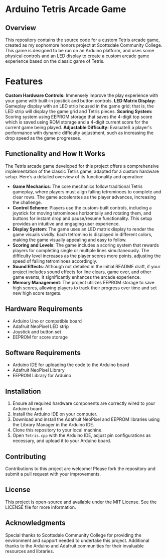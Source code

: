 # Arduino Tetris Arcade Game

## Overview
This repository contains the source code for a custom Tetris arcade game, created as my sophomore honors project at Scottsdale Community College. This game is designed to be run on an Arduino platform, and uses some physical controls and an LED display to create a custom arcade game experience based on the classic game of Tetris.

# Features
**Custom Hardware Controls:** Immensely improve the play experience with your game with built-in joystick and button controls.
**LED Matrix Display:** Gameplay display with an LED strip housed in the game grid; that is, the LED strip will display the game grid and Tetris pieces.
**Scoring System:** Scoring system using EEPROM storage that saves the 4-digit top score which is saved using ROM storage and a 4-digit current score for the current game being played. 
**Adjustable Difficulty:** EvaluateS a player's performance with dynamic difficulty adjustment, such as increasing the drop speed as the game progresses.

## Functionality and How It Works

The Tetris arcade game developed for this project offers a comprehensive implementation of the classic Tetris game, adapted for a custom hardware setup. Here’s a detailed overview of its functionality and operation:

- **Game Mechanics**: The core mechanics follow traditional Tetris gameplay, where players must align falling tetrominoes to complete and clear rows. The game accelerates as the player advances, increasing the challenge.
- **Control Scheme**: Players use the custom-built controls, including a joystick for moving tetrominoes horizontally and rotating them, and buttons for instant drop and pause/resume functionality. This setup provides an intuitive and engaging user experience.
- **Display System**: The game uses an LED matrix display to render the game visuals vividly. Each tetromino is displayed in different colors, making the game visually appealing and easy to follow.
- **Scoring and Levels**: The game includes a scoring system that rewards players for completing single or multiple lines simultaneously. The difficulty level increases as the player scores more points, adjusting the speed of falling tetrominoes accordingly.
- **Sound Effects**: Although not detailed in the initial README draft, if your project includes sound effects for line clears, game over, and other game events, it significantly enhances the arcade experience.
- **Memory Management**: The project utilizes EEPROM storage to save high scores, allowing players to track their progress over time and set new high score targets.

## Hardware Requirements
- Arduino Uno or compatible board
- Adafruit NeoPixel LED strip
- Joystick and button set
- EEPROM for score storage

## Software Requirements
- Arduino IDE for uploading the code to the Arduino board
- Adafruit NeoPixel Library
- EEPROM Library for Arduino

## Installation
1. Ensure all required hardware components are correctly wired to your Arduino board.
2. Install the Arduino IDE on your computer.
3. Download and install the Adafruit NeoPixel and EEPROM libraries using the Library Manager in the Arduino IDE.
4. Clone this repository to your local machine.
5. Open `Tetris.cpp` with the Arduino IDE, adjust pin configurations as necessary, and upload it to your Arduino board.

## Contributing
Contributions to this project are welcome! Please fork the repository and submit a pull request with your improvements.

## License
This project is open-source and available under the MIT License. See the LICENSE file for more information.

## Acknowledgments
Special thanks to Scottsdale Community College for providing the environment and support needed to undertake this project. Additional thanks to the Arduino and Adafruit communities for their invaluable resources and libraries.
